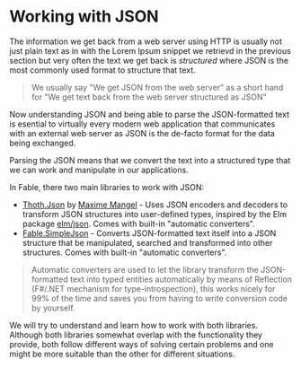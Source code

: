 # Working with JSON

The information we get back from a web server using HTTP is usually not just plain text as in with the Lorem Ipsum snippet we retrievd in the previous section but very often the text we get back is *structured* where JSON is the most commonly used format to structure that text.

> We usually say "We get JSON from the web server" as a short hand for "We get text back from the web server structured as JSON"

Now understanding JSON and being able to parse the JSON-formatted text is esential to virtually every modern web application that communicates with an external web server as JSON is the de-facto format for the data being exchanged.

Parsing the JSON means that we convert the text into a structured type that we can work and manipulate in our applications.

In Fable, there two main libraries to work with JSON:
 - [Thoth.Json](https://mangelmaxime.github.io/Thoth/json/v3.html) by [Maxime Mangel](https://github.com/MangelMaxime) - Uses JSON encoders and decoders to transform JSON structures into user-defined types, inspired by the Elm package [elm/json](https://package.elm-lang.org/packages/elm/json/latest/). Comes with built-in "automatic converters".
 - [Fable.SimpleJson](https://github.com/Zaid-Ajaj/Fable.SimpleJson) - Converts JSON-formatted text itself into a JSON structure that be manipulated, searched and transformed into other structures. Comes with built-in "automatic converters".

> Automatic converters are used to let the library transform the JSON-formatted text into typed entities automatically by means of Reflection (F#/.NET mechanism for type-introspection), this works nicely for 99% of the time and saves you from having to write conversion code by yourself.

We will try to understand and learn how to work with both libraries. Although both libraries somewhat overlap with the functionality they provide, both follow different ways of solving certain problems and one might be more suitable than the other for different situations.